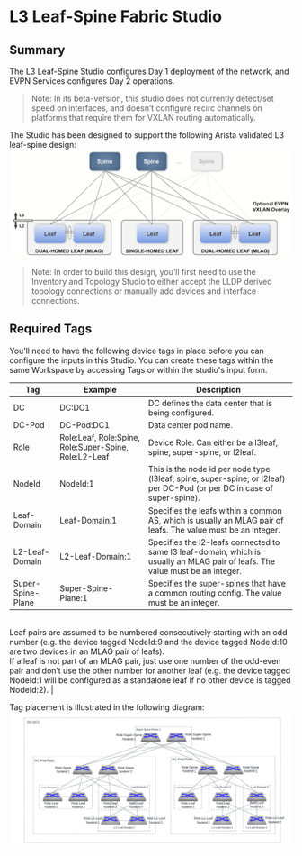 # L3 Leaf-Spine Fabric Studio
## Summary
The L3 Leaf-Spine Studio configures Day 1 deployment of the network, and EVPN Services configures Day 2 operations.

> Note: In its beta-version, this studio does not currently detect/set speed on interfaces, and doesn’t configure recirc channels on platforms that require them for VXLAN routing automatically.

The Studio has been designed to support the following Arista validated L3 leaf-spine design:
![L3 Leaf-Spine Toplogy](./images/l3-leaf-spine.png)

> Note: In order to build this design, you’ll first need to use the Inventory and Topology Studio to either accept the LLDP derived topology connections or manually add devices and interface connections.

## Required Tags
You’ll need to have the following device tags in place before you can configure the inputs in this Studio. You can create these tags within the same Workspace by accessing Tags or within the studio's input form.

| Tag | Example | Description |
| ----------- | ----------- | ----------- |
| DC | DC:DC1 | DC defines the data center that is being configured. |
| DC-Pod | DC-Pod:DC1 | Data center pod name. |
| Role | Role:Leaf, Role:Spine, Role:Super-Spine, Role:L2-Leaf | Device Role. Can either be a l3leaf, spine, super-spine, or l2leaf. |
| NodeId | NodeId:1 | This is the node id per node type (l3leaf, spine, super-spine, or l2leaf) per DC-Pod (or per DC in case of super-spine). |
| Leaf-Domain | Leaf-Domain:1 | Specifies the leafs within a common AS, which is usually an MLAG pair of leafs. The value must be an integer. |
| L2-Leaf-Domain | L2-Leaf-Domain:1 | Specifies the l2-leafs connected to same l3 leaf-domain, which is usually an MLAG pair of leafs. The value must be an integer. |
| Super-Spine-Plane | Super-Spine-Plane:1 | Specifies the super-spines that have a common routing config. The value must be an integer. |

<br> Leaf pairs are assumed to be numbered consecutively starting with an odd number (e.g. the device tagged NodeId:9 and the device tagged NodeId:10 are two devices in an MLAG pair of leafs).<br> If a leaf is not part of an MLAG pair, just use one number of the odd-even pair and don’t use the other number for another leaf (e.g. the device tagged NodeId:1 will be configured as a standalone leaf if no other device is tagged NodeId:2). |

Tag placement is illustrated in the following diagram:
![L3 Leaf-Spine Toplogy](./images/l3-leaf-spine-tags.png)
